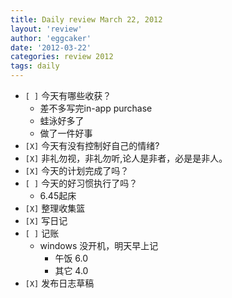 ```yaml
---
title: Daily review March 22, 2012 
layout: 'review'
author: 'eggcaker'
date: '2012-03-22'
categories: review 2012
tags: daily
---
```



  * `[ ]` 今天有哪些收获？ 
    * 差不多写完in-app purchase 
    * 蛙泳好多了 
    * 做了一件好事 
  * `[X]` 今天有没有控制好自己的情绪? 
  * `[X]` 非礼勿视，非礼勿听,论人是非者，必是是非人。 
  * `[X]` 今天的计划完成了吗？ 
  * `[ ]` 今天的好习惯执行了吗？ 
    * 6.45起床 
  * `[X]` 整理收集篮 
  * `[X]` 写日记 
  * `[ ]` 记账 
    * windows 没开机，明天早上记 
      * 午饭 6.0 
      * 其它 4.0 
  * `[X]` 发布日志草稿 

